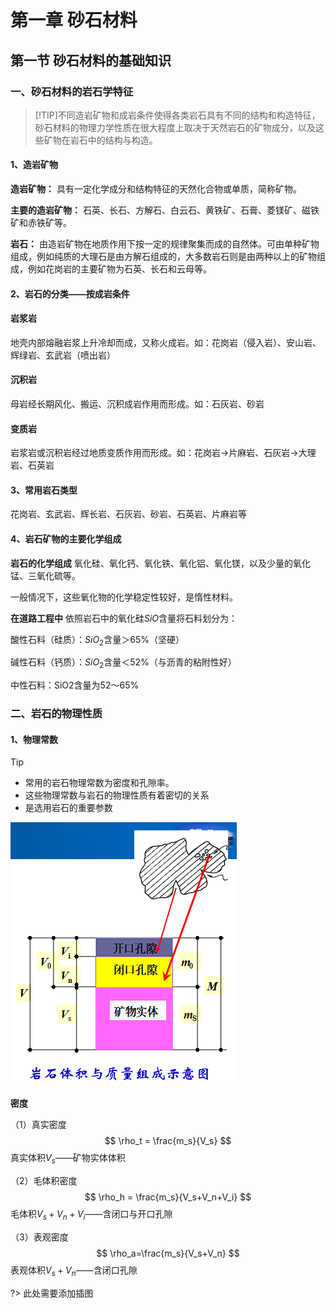 # 第一章 砂石材料

## 第一节 砂石材料的基础知识

### 一、砂石材料的岩石学特征

> [!TIP]不同造岩矿物和成岩条件使得各类岩石具有不同的结构和构造特征，砂石材料的物理力学性质在很大程度上取决于天然岩石的矿物成分，以及这些矿物在岩石中的结构与构造。

#### 1、造岩矿物



**造岩矿物：** 
具有一定化学成分和结构特征的天然化合物或单质，简称矿物。

**主要的造岩矿物：** 
 石英、长石、方解石、白云石、黄铁矿、石膏、菱镁矿、磁铁矿和赤铁矿等。

**岩石：**
 由造岩矿物在地质作用下按一定的规律聚集而成的自然体。可由单种矿物组成，例如纯质的大理石是由方解石组成的，大多数岩石则是由两种以上的矿物组成，例如花岗岩的主要矿物为石英、长石和云母等。

#### 2、岩石的分类——按成岩条件

<!-- tabs:start -->

#### **岩浆岩**

地壳内部熔融岩浆上升冷却而成，又称火成岩。如：花岗岩（侵入岩）、安山岩、辉绿岩、玄武岩（喷出岩）


#### **沉积岩**

母岩经长期风化、搬运、沉积成岩作用而形成。如：石灰岩、砂岩

#### **变质岩**

岩浆岩或沉积岩经过地质变质作用而形成。如：花岗岩$\to$片麻岩、石灰岩$\to$大理岩、石英岩


<!-- tabs:end -->

#### 3、常用岩石类型

花岗岩、玄武岩、辉长岩、石灰岩、砂岩、石英岩、片麻岩等

#### 4、岩石矿物的主要化学组成

**岩石的化学组成**
氧化硅、氧化钙、氧化铁、氧化铝、氧化镁，以及少量的氧化锰、三氧化硫等。

一般情况下，这些氧化物的化学稳定性较好，是惰性材料。

**在道路工程中**
依照岩石中的氧化硅$SiO$含量将石料划分为：

酸性石料（硅质）：$SiO_2$含量＞65%（坚硬）

碱性石料（钙质）：$SiO_2$含量＜52%（与沥青的粘附性好）

中性石料：SiO2含量为52～65%

### 二、岩石的物理性质

#### 1、物理常数

> [!TIP]
> * 常用的岩石物理常数为密度和孔隙率。
>* 这些物理常数与岩石的物理性质有着密切的关系
>* 是选用岩石的重要参数

![](/pic/1681002666199.png)

**密度**

（1）真实密度
$$
\rho_t = \frac{m_s}{V_s}
$$
真实体积$V_s$——矿物实体体积

（2）毛体积密度
$$
\rho_h = \frac{m_s}{V_s+V_n+V_i}
$$
毛体积$V_s+V_n+V_i$——含闭口与开口孔隙

（3）表观密度
$$
\rho_a=\frac{m_s}{V_s+V_n}
$$
表观体积$V_s+V_n$——含闭口孔隙

?> 此处需要添加插图

